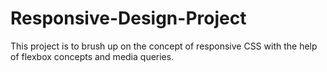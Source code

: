 # Responsive-Design-Project
This project is to brush up on the concept of responsive CSS with the help of flexbox concepts and media queries.
